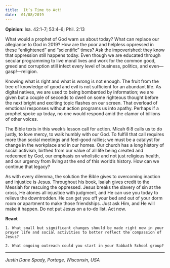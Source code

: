 ```yaml
---
title:  It’s Time to Act!
date:  01/08/2019
---
```


**Opinion**: Isa. 42:1–7; 53:4–6; Phil. 2:13

What would a prophet of God warn us about today? What can replace our allegiance to God in 2019? How are the poor and helpless oppressed in these “enlightened” and “scientific” times? Ask the impoverished: they know that oppression still happens today. Even though we are educated through secular programming to live moral lives and work for the common good, greed and corruption still infect every level of business, politics, and even—gasp!—religion.

Knowing what is right and what is wrong is not enough. The fruit from the tree of knowledge of good and evil is not sufficient for an abundant life. As digital natives, we are used to being bombarded by information; we are given but a couple of seconds to dwell on some righteous thought before the next bright and exciting topic flashes on our screen. That overload of emotional responses without action programs us into apathy. Perhaps if a prophet spoke up today, no one would respond amid the clamor of billions of other voices.

The Bible texts in this week’s lesson call for action. Micah 6:8 calls us to do justly, to love mercy, to walk humbly with our God. To fulfill that call requires more than social meetings and feel-good rallies; we must be a catalyst for change in the workplace and in our homes. Our church has a long history of social activism, birthed from our value of all life being created and redeemed by God, our emphasis on wholistic and not just religious health, and our urgency from living at the end of this world’s history. How can we continue that legacy?

As with every dilemma, the solution the Bible gives to overcoming inaction and injustice is Jesus. Throughout his book, Isaiah gives credit to the Messiah for rescuing the oppressed. Jesus breaks the slavery of sin at the cross, He atones all injustice with judgment, and He can use you today to relieve the downtrodden. He can get you off your bed and out of your dorm room or apartment to make those friendships. Just ask Him, and He will make it happen. Do not put Jesus on a to-do list. Act now.

**React**

`1. What small but significant changes should be made right now in your prayer life and social activities to better reflect the compassion of Jesus?`

`2. What ongoing outreach could you start in your Sabbath School group?`

---

_Justin Dane Spady, Portage, Wisconsin, USA_